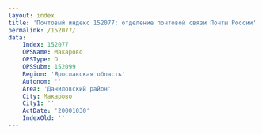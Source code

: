 ```yaml
---
layout: index
title: 'Почтовый индекс 152077: отделение почтовой связи Почты России'
permalink: /152077/
data:
    Index: 152077
    OPSName: Макарово
    OPSType: О
    OPSSubm: 152099
    Region: 'Ярославская область'
    Autonom: ''
    Area: 'Даниловский район'
    City: Макарово
    City1: ''
    ActDate: '20001030'
    IndexOld: ''
---
```

